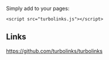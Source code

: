 Simply add to your pages:

```
<script src="turbolinks.js"></script>
```

## Links

https://github.com/turbolinks/turbolinks
